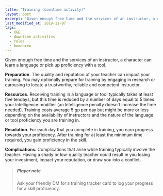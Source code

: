 ```yaml
---
title: "Training (downtime activity)"
layout: post
excerpt: "Given enough free time and the services of an instructor, a character can learn a language or pick up proficiency with a tool."
last_modified_at: 2019-11-07
tags:
  - XGE
  - downtime activities
  - rules
  - homebrew
---
```


Given enough free time and the services of an instructor, a character can learn a language or pick up proficiency with a tool.

**Preparation.** The quality and reputation of your teacher can impact your training. You may optionally prepare for training by engaging in research or carousing to locate a trustworthy, reliable and competent instructor.

**Resources.** Receiving training in a language or tool typically takes at least five tendays, but this time is reduced by a number of days equal to 5 times your Intelligence modifier (an Intelligence penalty doesn't increase the time needed). Training costs average 5 gp per day but might be more or less depending on the availability of instructors and the nature of the language or tool proficiency you are training in.

**Resolution.** For each day that you complete in training, you earn progress towards your proficiency. After training for at least the minimum time required, you gain proficiency in the skill.

**Complications.** Complications that arise while training typically involve the teacher. Having a shady or low-quality teacher could result in you losing your investment, impact your reputation, or draw you into a conflict.

> ##### Player note
> Ask your friendly DM for a training tracker card to log your progress for a skill proficiency.